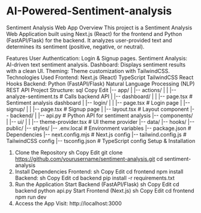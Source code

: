 # AI-Powered-Sentiment-analysis
Sentiment Analysis Web App
Overview
This project is a Sentiment Analysis Web Application built using Next.js (React) for the frontend and Python (FastAPI/Flask) for the backend. It analyzes user-provided text and determines its sentiment (positive, negative, or neutral).

Features
User Authentication: Login & Signup pages.
Sentiment Analysis: AI-driven text sentiment analysis.
Dashboard: Displays sentiment results with a clean UI.
Theming: Theme customization with TailwindCSS.
Technologies Used
Frontend:
Next.js (React)
TypeScript
TailwindCSS
React Hooks
Backend:
Python (FastAPI/Flask)
Natural Language Processing (NLP)
REST API
Project Structure:
sql
Copy
Edit
|-- app/
|   |-- actions/
|   |   |-- analyze-sentiment.ts  # Calls backend API
|   |-- dashboard/
|   |   |-- page.tsx              # Sentiment analysis dashboard
|   |-- login/
|   |   |-- page.tsx              # Login page
|   |-- signup/
|   |   |-- page.tsx              # Signup page
|   |-- layout.tsx                # Layout component
|-- backend/
|   |-- api.py                     # Python API for sentiment analysis
|-- components/
|   |-- ui/
|   |   |-- theme-provider.tsx      # UI theme provider
|-- data/
|-- hooks/
|-- public/
|-- styles/
|-- .env.local                      # Environment variables
|-- package.json                     # Dependencies
|-- next.config.mjs                   # Next.js config
|-- tailwind.config.js                 # TailwindCSS config
|-- tsconfig.json                      # TypeScript config
Setup & Installation
1. Clone the Repository
sh
Copy
Edit
git clone https://github.com/yourusername/sentiment-analysis.git
cd sentiment-analysis
2. Install Dependencies
Frontend:
sh
Copy
Edit
cd frontend
npm install
Backend:
sh
Copy
Edit
cd backend
pip install -r requirements.txt
3. Run the Application
Start Backend (FastAPI/Flask)
sh
Copy
Edit
cd backend
python api.py
Start Frontend (Next.js)
sh
Copy
Edit
cd frontend
npm run dev
4. Access the App
Visit: http://localhost:3000

